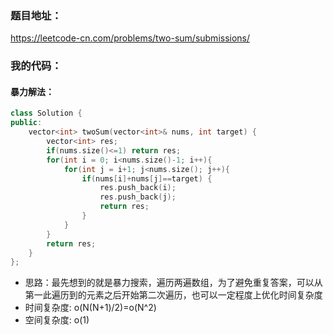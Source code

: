 ### 题目地址：
https://leetcode-cn.com/problems/two-sum/submissions/
### 我的代码：
#### 暴力解法：
```C++
class Solution {
public:
    vector<int> twoSum(vector<int>& nums, int target) {
        vector<int> res;
        if(nums.size()<=1) return res;
        for(int i = 0; i<nums.size()-1; i++){
            for(int j = i+1; j<nums.size(); j++){
                if(nums[i]+nums[j]==target) {
                    res.push_back(i);
                    res.push_back(j);
                    return res;
                }
            }
        }
        return res;
    }
};
```
- 思路：最先想到的就是暴力搜索，遍历两遍数组，为了避免重复答案，可以从第一此遍历到的元素之后开始第二次遍历，也可以一定程度上优化时间复杂度
- 时间复杂度: o(N(N+1)/2)=o(N^2)
- 空间复杂度: o(1)

